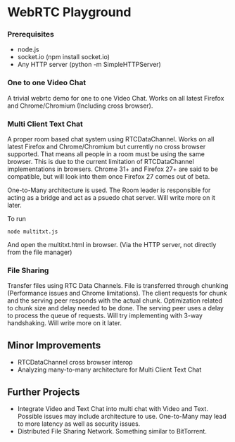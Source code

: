 # WebRTC Playground
### Prerequisites
-   node.js
-   socket.io   (npm install socket.io)
-   Any HTTP server     (python -m SimpleHTTPServer)

### One to one Video Chat
A trivial webrtc demo for one to one Video Chat. Works on all latest Firefox and Chrome/Chromium (Including cross browser).

### Multi Client Text Chat
A proper room based chat system using RTCDataChannel. Works on all latest Firefox and Chrome/Chromium but currently no cross browser supported. That means all people in a room must be using the same browser. This is due to the current limitation of RTCDataChannel implementations in browsers. Chrome 31+ and Firefox 27+ are said to be compatible, but will look into them once Firefox 27 comes out of beta.

One-to-Many architecture is used. The Room leader is responsible for acting as a bridge and act as a psuedo chat server. Will write more on it later.

To run
```
node multitxt.js
```
And open the multitxt.html in browser. (Via the HTTP server, not directly from the file manager)

### File Sharing
Transfer files using RTC Data Channels. File is transferred through chunking (Performance issues and Chrome limitations). The client requests for chunk and the serving peer responds with the actual chunk. Optimization related to chunk size and delay needed to be done. The serving peer uses a delay to process the queue of requests. Will try implementing with 3-way handshaking. Will write more on it later.

## Minor Improvements
-   RTCDataChannel cross browser interop
-   Analyzing many-to-many architecture for Multi Client Text Chat

## Further Projects
-   Integrate Video and Text Chat into multi chat with Video and Text. Possible issues may include architecture to use. One-to-Many may lead to more latency as well as security issues.
-   Distributed File Sharing Network. Something similar to BitTorrent.
